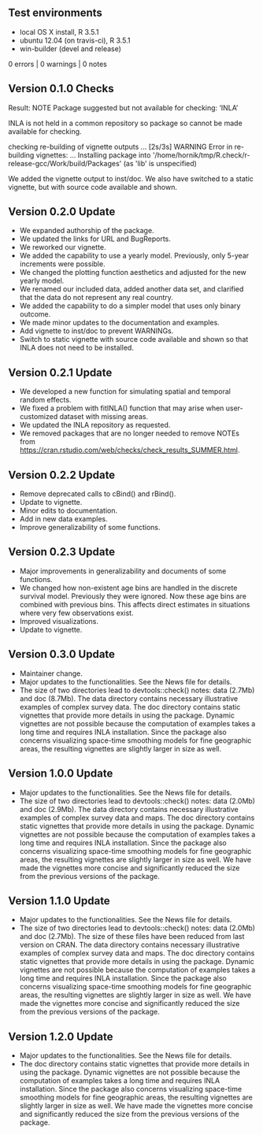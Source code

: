 ## Test environments
* local OS X install, R 3.5.1
* ubuntu 12.04 (on travis-ci), R 3.5.1
* win-builder (devel and release)

0 errors | 0 warnings | 0 notes

## Version 0.1.0 Checks

Result: NOTE 
    Package suggested but not available for checking: ‘INLA’ 
    
INLA is not held in a common repository so package so cannot be made available for checking.

checking re-building of vignette outputs ... [2s/3s] WARNING
Error in re-building vignettes:
  ...
Installing package into '/home/hornik/tmp/R.check/r-release-gcc/Work/build/Packages'
(as 'lib' is unspecified)

We added the vignette output to inst/doc. We also have switched to a static vignette, but with source code available and shown.

## Version 0.2.0 Update

* We expanded authorship of the package.
* We updated the links for URL and BugReports.
* We reworked our vignette.
* We added the capability to use a yearly model. Previously, only 5-year increments were possible.
* We changed the plotting function aesthetics and adjusted for the new yearly model. 
* We renamed our included data, added another data set, and clarified that the data do not represent any real country.
* We added the capability to do a simpler model that uses only binary outcome.
* We made minor updates to the documentation and examples.
* Add vignette to inst/doc to prevent WARNINGs.
* Switch to static vignette with source code available and shown so that INLA does not need to be installed.

## Version 0.2.1 Update
* We developed a new function for simulating spatial and temporal random effects.
* We fixed a problem with fitINLA() function that may arise when user-customized dataset with missing areas.
* We updated the INLA repository as requested.
* We removed packages that are no longer needed to remove NOTEs from https://cran.rstudio.com/web/checks/check_results_SUMMER.html.

## Version 0.2.2 Update
* Remove deprecated calls to cBind() and rBind().
* Update to vignette.
* Minor edits to documentation.
* Add in new data examples.
* Improve generalizability of some functions.

## Version 0.2.3 Update
* Major improvements in generalizability and documents of some functions.
* We changed how non-existent age bins are handled in the discrete survival model. Previously they were ignored. Now these age bins are combined with previous bins. This affects direct estimates in situations where very few observations exist.
* Improved visualizations.
* Update to vignette.

## Version 0.3.0 Update
* Maintainer change.
* Major updates to the functionalities. See the News file for details.
* The size of two directories lead to devtools::check() notes: data (2.7Mb) and doc (8.7Mb). The data directory contains necessary illustrative examples of complex survey data. The doc directory contains static vignettes that provide more details in using the package. Dynamic vignettes are not possible because the computation of examples takes a long time and requires INLA installation. Since the package also concerns visualizing space-time smoothing models for fine geographic areas, the resulting vignettes are slightly larger in size as well.

## Version 1.0.0 Update
* Major updates to the functionalities. See the News file for details.
* The size of two directories lead to devtools::check() notes: data (2.0Mb) and doc (2.9Mb). The data directory contains necessary illustrative examples of complex survey data and maps. The doc directory contains static vignettes that provide more details in using the package. Dynamic vignettes are not possible because the computation of examples takes a long time and requires INLA installation. Since the package also concerns visualizing space-time smoothing models for fine geographic areas, the resulting vignettes are slightly larger in size as well. We have made the vignettes more concise and significantly reduced the size from the previous versions of the package.


## Version 1.1.0 Update
* Major updates to the functionalities. See the News file for details.
* The size of two directories lead to devtools::check() notes: data (2.0Mb) and doc (2.7Mb). The size of these files have been reduced from last version on CRAN. The data directory contains necessary illustrative examples of complex survey data and maps. The doc directory contains static vignettes that provide more details in using the package. Dynamic vignettes are not possible because the computation of examples takes a long time and requires INLA installation. Since the package also concerns visualizing space-time smoothing models for fine geographic areas, the resulting vignettes are slightly larger in size as well. We have made the vignettes more concise and significantly reduced the size from the previous versions of the package.


## Version 1.2.0 Update
* Major updates to the functionalities. See the News file for details.
* The doc directory contains static vignettes that provide more details in using the package. Dynamic vignettes are not possible because the computation of examples takes a long time and requires INLA installation. Since the package also concerns visualizing space-time smoothing models for fine geographic areas, the resulting vignettes are slightly larger in size as well. We have made the vignettes more concise and significantly reduced the size from the previous versions of the package.

